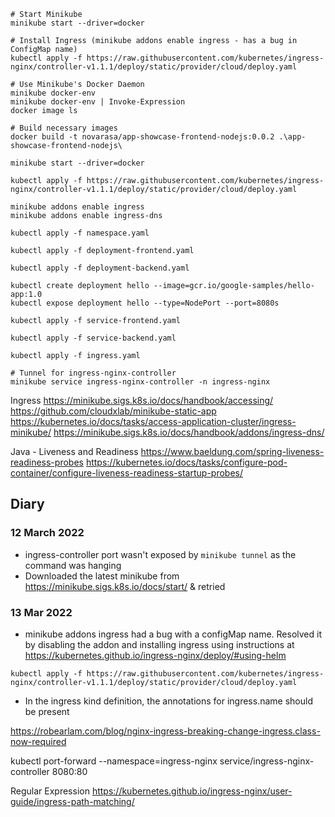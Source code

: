 ```
# Start Minikube
minikube start --driver=docker

# Install Ingress (minikube addons enable ingress - has a bug in ConfigMap name)
kubectl apply -f https://raw.githubusercontent.com/kubernetes/ingress-nginx/controller-v1.1.1/deploy/static/provider/cloud/deploy.yaml

# Use Minikube's Docker Daemon
minikube docker-env
minikube docker-env | Invoke-Expression
docker image ls

# Build necessary images
docker build -t novarasa/app-showcase-frontend-nodejs:0.0.2 .\app-showcase-frontend-nodejs\
```

```
minikube start --driver=docker

kubectl apply -f https://raw.githubusercontent.com/kubernetes/ingress-nginx/controller-v1.1.1/deploy/static/provider/cloud/deploy.yaml

minikube addons enable ingress
minikube addons enable ingress-dns

kubectl apply -f namespace.yaml

kubectl apply -f deployment-frontend.yaml

kubectl apply -f deployment-backend.yaml

kubectl create deployment hello --image=gcr.io/google-samples/hello-app:1.0
kubectl expose deployment hello --type=NodePort --port=8080s

kubectl apply -f service-frontend.yaml

kubectl apply -f service-backend.yaml

kubectl apply -f ingress.yaml

# Tunnel for ingress-nginx-controller
minikube service ingress-nginx-controller -n ingress-nginx
```

Ingress
https://minikube.sigs.k8s.io/docs/handbook/accessing/
https://github.com/cloudxlab/minikube-static-app
https://kubernetes.io/docs/tasks/access-application-cluster/ingress-minikube/
https://minikube.sigs.k8s.io/docs/handbook/addons/ingress-dns/

Java - Liveness and Readiness
https://www.baeldung.com/spring-liveness-readiness-probes
https://kubernetes.io/docs/tasks/configure-pod-container/configure-liveness-readiness-startup-probes/


## Diary 
### 12 March 2022
* ingress-controller port wasn't exposed by `minikube tunnel` as the command was hanging
* Downloaded the latest minikube from https://minikube.sigs.k8s.io/docs/start/ & retried

### 13 Mar 2022
* minikube addons ingress had a bug with a configMap name. Resolved it by disabling the addon and installing ingress using instructions at https://kubernetes.github.io/ingress-nginx/deploy/#using-helm
```
kubectl apply -f https://raw.githubusercontent.com/kubernetes/ingress-nginx/controller-v1.1.1/deploy/static/provider/cloud/deploy.yaml
```
* In the ingress kind definition, the annotations for ingress.name should be present

https://robearlam.com/blog/nginx-ingress-breaking-change-ingress.class-now-required

kubectl port-forward --namespace=ingress-nginx service/ingress-nginx-controller 8080:80

Regular Expression
https://kubernetes.github.io/ingress-nginx/user-guide/ingress-path-matching/